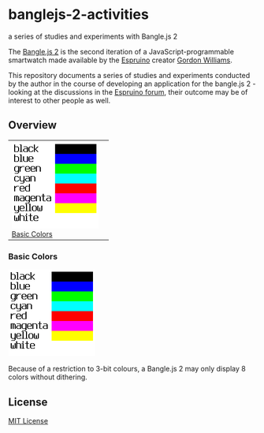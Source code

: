 # banglejs-2-activities #

a series of studies and experiments with Bangle.js 2

The [Bangle.js 2](https://www.espruino.com/Bangle.js2) is the second iteration of a JavaScript-programmable smartwatch made available by the [Espruino](https://www.espruino.com/) creator [Gordon Williams](https://github.com/gfwilliams).

This repository documents a series of studies and experiments conducted by the author in the course of developing an application for the bangle.js 2 - looking at the discussions in the [Espruino forum](http://forum.espruino.com/microcosms/1424/), their outcome may be of interest to other people as well.

## Overview ##

<table>
 <tr>
   <td><img src="Colors/BasicColors.png"><br><a href="#basic-colors">Basic Colors</a><td>
 </tr>
</table>


### Basic Colors ###

<img src="Colors/BasicColors.png">

Because of a restriction to 3-bit colours, a Bangle.js 2 may only display 8 colors without dithering.





## License ##

[MIT License](LICENSE.md)
